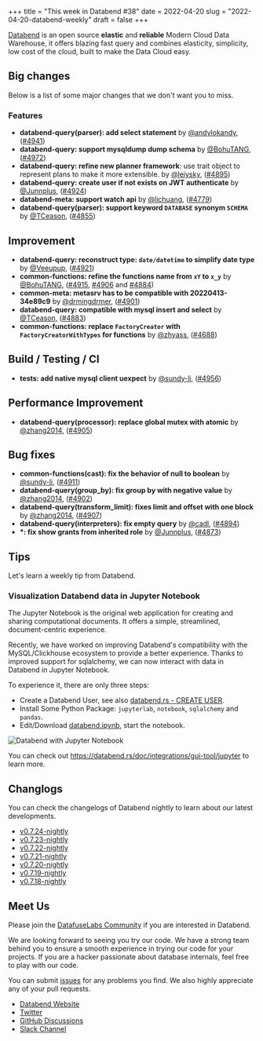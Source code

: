 +++
title = "This week in Databend #38"
date = 2022-04-20
slug = "2022-04-20-databend-weekly"
draft = false
+++

[Databend](https://github.com/datafuselabs/databend) is an open source **elastic** and **reliable** Modern Cloud Data Warehouse, it offers blazing fast query and combines elasticity, simplicity, low cost of the cloud, built to make the Data Cloud easy.

## Big changes

Below is a list of some major changes that we don't want you to miss.

### Features

- **databend-query(parser): add select statement** by [@andylokandy](https://github.com/andylokandy), ([#4941](https://github.com/datafuselabs/databend/pull/4941))
- **databend-query: support mysqldump dump schema** by [@BohuTANG](https://github.com/BohuTANG), ([#4972](https://github.com/datafuselabs/databend/pull/4972))
- **databend-query: refine new planner framework**: use trait object to represent plans to make it more extensible. by [@leiysky](https://github.com/leiysky), ([#4895](https://github.com/datafuselabs/databend/pull/4895))
- **databend-query: create user if not exists on JWT authenticate** by [@Junnplus](https://github.com/Junnplus), ([#4924](https://github.com/datafuselabs/databend/pull/4924))
- **databend-meta: support watch api** by [@lichuang](https://github.com/lichuang), ([#4779](https://github.com/datafuselabs/databend/pull/4779))
- **databend-query(parser): support keyword `DATABASE` synonym `SCHEMA`** by [@TCeason](https://github.com/TCeason), ([#4855](https://github.com/datafuselabs/databend/pull/4855))

## Improvement

- **databend-query: reconstruct type: `date/datetime` to simplify date type** by [@Veeupup](https://github.com/Veeupup), ([#4921](https://github.com/datafuselabs/databend/pull/4921))
- **common-functions: refine the functions name from `xY` to `x_y`** by [@BohuTANG](https://github.com/BohuTANG), ([#4915](https://github.com/datafuselabs/databend/pull/4915), [#4906](https://github.com/datafuselabs/databend/pull/4906) and [#4884](https://github.com/datafuselabs/databend/pull/4884))
- **common-meta: metasrv has to be compatible with 20220413-34e89c9** by [@drmingdrmer](https://github.com/drmingdrmer ), ([#4901](https://github.com/datafuselabs/databend/pull/4901))
- **databend-query: compatible with mysql insert and select** by [@TCeason](https://github.com/TCeason), ([#4883](https://github.com/datafuselabs/databend/pull/4883))
- **common-functions: replace `FactoryCreator` with `FactoryCreatorWithTypes` for functions** by [@zhyass](https://github.com/zhyass), ([#4688](https://github.com/datafuselabs/databend/pull/4688))

## Build / Testing / CI

- **tests: add native mysql client uexpect** by [@sundy-li](https://github.com/sundy-li), ([#4956](https://github.com/datafuselabs/databend/pull/4956))

## Performance Improvement

- **databend-query(processor): replace global mutex with atomic** by [@zhang2014](https://github.com/zhang2014), ([#4905](https://github.com/datafuselabs/databend/pull/4905))

## Bug fixes

- **common-functions(cast): fix the behavior of null to boolean** by [@sundy-li](https://github.com/sundy-li), ([#4911](https://github.com/datafuselabs/databend/pull/4911))
- **databend-query(group_by): fix group by with negative value** by [@zhang2014](https://github.com/zhang2014), ([#4902](https://github.com/datafuselabs/databend/pull/4902))
- **databend-query(transform_limit): fixes limit and offset with one block** by [@zhang2014](https://github.com/zhang2014), ([#4907](https://github.com/datafuselabs/databend/pull/4907))
- **databend-query(interpreters): fix empty query** by [@cadl](https://github.com/cadl), ([#4894](https://github.com/datafuselabs/databend/pull/4894))
- **\*: fix show grants from inherited role** by [@Junnplus](https://github.com/Junnplus), ([#4873](https://github.com/datafuselabs/databend/pull/4873))

## Tips

Let's learn a weekly tip from Databend.

### Visualization Databend data in Jupyter Notebook

The Jupyter Notebook is the original web application for creating and sharing computational documents. It offers a simple, streamlined, document-centric experience.

Recently, we have worked on improving Databend's compatibility with the MySQL/Clickhouse ecosystem to provide a better experience. Thanks to improved support for sqlalchemy, we can now interact with data in Databend in Jupyter Notebook.

To experience it, there are only three steps:

- Create a Databend User, see also [databend.rs - CREATE USER](https://databend.rs/doc/reference/sql/ddl/user/user-create-user).
- Install Some Python Package: `jupyterlab`, `notebook`, `sqlalchemy` and `pandas`.
- Edit/Download [databend.ipynb](https://datafuse-1253727613.cos.ap-hongkong.myqcloud.com/integration/databend.ipynb), start the notebook.

![Databend with Jupyter Notebook](https://datafuse-1253727613.cos.ap-hongkong.myqcloud.com/integration/integration-gui-jupyter.png)

You can check out <https://databend.rs/doc/integrations/gui-tool/jupyter> to learn more.

## Changlogs

You can check the changelogs of Databend nightly to learn about our latest developments.

- [v0.7.24-nightly](https://github.com/datafuselabs/databend/releases/tag/v0.7.24-nightly)
- [v0.7.23-nightly](https://github.com/datafuselabs/databend/releases/tag/v0.7.23-nightly)
- [v0.7.22-nightly](https://github.com/datafuselabs/databend/releases/tag/v0.7.22-nightly)
- [v0.7.21-nightly](https://github.com/datafuselabs/databend/releases/tag/v0.7.21-nightly)
- [v0.7.20-nightly](https://github.com/datafuselabs/databend/releases/tag/v0.7.20-nightly)
- [v0.7.19-nightly](https://github.com/datafuselabs/databend/releases/tag/v0.7.19-nightly)
- [v0.7.18-nightly](https://github.com/datafuselabs/databend/releases/tag/v0.7.18-nightly)

## Meet Us

Please join the [DatafuseLabs Community](https://github.com/datafuselabs/) if you are interested in Databend.

We are looking forward to seeing you try our code. We have a strong team behind you to ensure a smooth experience in trying our code for your projects.
If you are a hacker passionate about database internals, feel free to play with our code.

You can submit [issues](https://github.com/datafuselabs/databend/issues) for any problems you find. We also highly appreciate any of your pull requests.

- [Databend Website](https://databend.rs)
- [Twitter](https://twitter.com/Datafuse_Labs)
- [GitHub Discussions](https://github.com/datafuselabs/databend/discussions)
- [Slack Channel](https://datafusecloud.slack.com/join/shared_invite/zt-nojrc9up-50IRla1Y1h56rqwCTkkDJA)
